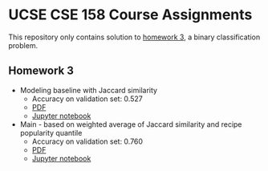 # UCSE CSE 158 Course Assignments

This repository only contains solution to [homework 3](pdfs/homework3.pdf), a binary classification problem.

## Homework 3

- Modeling baseline with Jaccard similarity
  - Accuracy on validation set: 0.527
  - [PDF](pdfs/hw3-baseline.pdf)
  - [Jupyter notebook](baseline.ipynb)
- Main - based on weighted average of Jaccard similarity and recipe popularity quantile
  - Accuracy on validation set: 0.760
  - [PDF](pdfs/hw3-main.pdf)
  - [Jupyter notebook](hw3.ipynb)